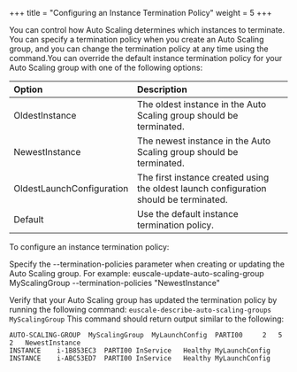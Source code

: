 +++
title = "Configuring an Instance Termination Policy"
weight = 5
+++

You can control how Auto Scaling determines which instances to terminate. You can specify a termination policy when you create an Auto Scaling group, and you can change the termination policy at any time using the command.You can override the default instance termination policy for your Auto Scaling group with one of the following options: 


| Option | Description | 
|  :---- |  :---- | 
| OldestInstance | The oldest instance in the Auto Scaling group should be terminated. | 
| NewestInstance | The newest instance in the Auto Scaling group should be terminated. | 
| OldestLaunchConfiguration | The first instance created using the oldest launch configuration should be terminated. | 
| Default | Use the default instance termination policy. | 



To configure an instance termination policy: 

Specify the --termination-policies parameter when creating or updating the Auto Scaling group. For example: 
    euscale-update-auto-scaling-group MyScalingGroup --termination-policies "NewestInstance"

Verify that your Auto Scaling group has updated the termination policy by running the following command: `euscale-describe-auto-scaling-groups MyScalingGroup` This command should return output similar to the following: 


    AUTO-SCALING-GROUP	MyScalingGroup	MyLaunchConfig	PARTI00		2	5	2	NewestInstance
    INSTANCE	i-1B853EC3	PARTI00	InService	Healthy	MyLaunchConfig
    INSTANCE	i-ABC53ED7	PARTI00	InService	Healthy	MyLaunchConfig

